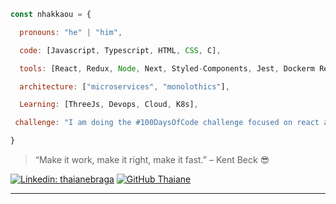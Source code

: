 ```javascript
const nhakkaou = {

  pronouns: "he" | "him",

  code: [Javascript, Typescript, HTML, CSS, C],

  tools: [React, Redux, Node, Next, Styled-Components, Jest, Dockerm React-Native],

  architecture: ["microservices", "monolothics"],

  Learning: [ThreeJs, Devops, Cloud, K8s],

 challenge: "I am doing the #100DaysOfCode challenge focused on react and nestJs"

}
```

> “Make it work, make it right, make it fast.” – Kent Beck 😎

[![Linkedin: thaianebraga](https://img.shields.io/badge/-nhakkaou-blue?style=flat-square&logo=Linkedin&logoColor=white&link=https://www.linkedin.com/in/noreddine-hakkaoui/)](https://www.linkedin.com/in/noreddine-hakkaoui/)
[![GitHub Thaiane](https://img.shields.io/github/followers/nhakkaou?label=follow&style=social)](https://github.com/nhakkaou)


---
